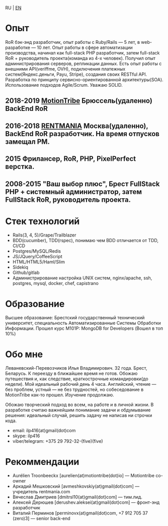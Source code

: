 RU | [EN](README.md)
# Опыт
RoR бэк-энд разработчик, опыт работы с Ruby/Rails — 5 лет, в web-разработке — 10 лет. 
Опыт работы в сфере автоматизации производства, начинал как full-stack PHP разработчик, затем full-stack RoR + руководитель проекта(команда из 4-х человек). Получил опыт администрирования серверов, репликации данных. Есть опыт работы с внешними API(veriffme, OVH), подключения платежных систем(Яндекс.деньги, Payu, Stripe), создания своих RESTful API. Разработка по принципу сервисно-ориентированной архитектуры(SOA). Использование подходов Agile/Scrum. Уважаю SOLID.

## 2018-2019 [MotionTribe](https://motiontribe.io) Брюссель(удаленно) BackEnd RoR
## 2016-2018 [RENTMANIA](http://rentmania.com) Москва(удаленно), BackEnd RoR разработчик. На время отпусков замещал PM.
## 2015 Фрилансер, RoR, PHP, PixelPerfect верстка.
## 2008-2015 "Ваш выбор плюс", Брест FullStack PHP + системный администратор, затем FullStack RoR, руководитель проекта.

# Стек технологий
* Rails(3, 4, 5)/Grape/Trailblazer
* BDD(cucumber), TDD(rspec), понимаю чем BDD отличается от TDD, CI/CD
* Postgres/MySQL/Redis
* JS/JQuery/CoffeeScript
* HTML/HTML5/Haml/Slim
* Sidekiq
* Github/gitlab
* Администрирование настройка UNIX систем, nginx/apache, ssh, postgres, mysql, docker, chef, capistrano

# Образование
Высшее образование: Брестский государственный технический университет, специальность Автоматизированные Системы Обработки Информации.
Прошел курс M101P: MongoDB for Developers (Вошел в топ 10%)

# Обо мне
Леваневский-Перевозчиков Илья Владимирович. 32 года. Брест, Беларусь. 
К переезду в ближайшее время не готов. Обожаю путешествия и, как следствие, краткострочные командировки(до недели).
Мой идеальный рабочий день 4 часа.
Английский, чтение — без проблем, устный — не без трудностей, но собеседование в MotionTribe как-то прошел. Изучение продолжаю.

Обожаю творческий подход во всем, на работе и в личной жизни. 
В разработке считаю важнейшим понимание задачи и обдумывание решения: идеальный случай, решить задачу не написав ни строчки кода.
* email: ilp416(at)gmail(dot)com
* skype: ilp416
* viber/telegram: +375 29 792-32-(five)(five)

# Рекоммендации
* Aurélien Troonbeeckx [aurelien(at)motiontribe(dot)io] — Motiontribe co-owner
* Аркадий Мешковский [avmeshkovskiy(at)gmail(dot)com] — учредитель rentmania.com  
* Вячеслав Дмитриев [dmitrsl10(at)gmail(dot)com] — тим.лид.
* Алексей Дерюшев [derushev.aleksei(at)gmail(dot)com] — фронт-энд разработчик
* Виталий Перминов [perminovx(at)gmail(dot)com, +7 912 705 37 (zero)3] — senior back-end





